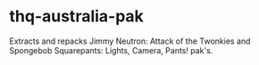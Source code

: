 # thq-australia-pak
Extracts and repacks Jimmy Neutron: Attack of the Twonkies and Spongebob Squarepants: Lights, Camera, Pants! pak's. 
